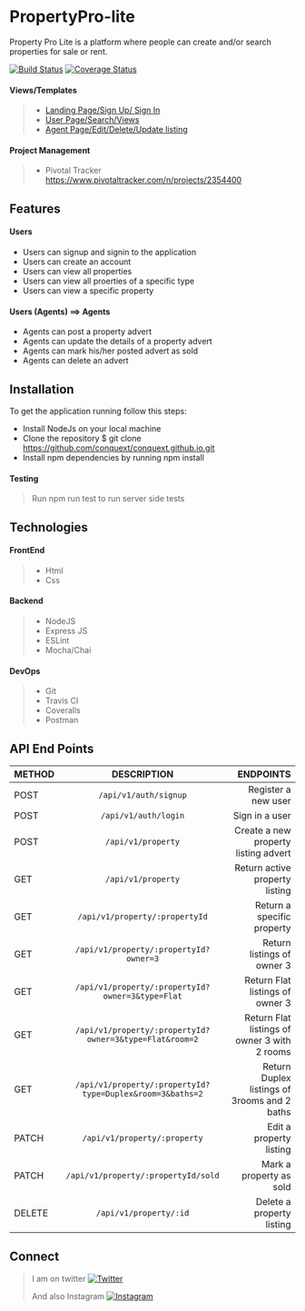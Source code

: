 
# PropertyPro-lite
Property Pro Lite is a platform where people can create and/or search properties for sale or rent.

[![Build Status](https://travis-ci.org/conquext/PropertyPro-lite.svg?branch=develop)](https://travis-ci.org/conquext/PropertyPro-lite) [![Coverage Status](https://coveralls.io/repos/github/conquext/PropertyPro-lite/badge.svg?branch=develop)](https://coveralls.io/github/conquext/PropertyPro-lite?branch=develop)

#### Views/Templates
> * [Landing Page/Sign Up/ Sign In](https://conquext.github.io/PropertyPro-lite/UI/)
> * [User Page/Search/Views](https://conquext.github.io/PropertyPro-lite/UI/users)
> * [Agent Page/Edit/Delete/Update listing](https://conquext.github.io/PropertyPro-lite/UI/agents)

#### Project Management
> * Pivotal Tracker https://www.pivotaltracker.com/n/projects/2354400

## Features
>
#### Users
* Users can signup and signin to the application
* Users can create an account
* Users can view all properties
* Users can view all proerties of a specific type
* Users can view a specific property

#### Users (Agents) ==> Agents
* Agents can post a property advert
* Agents can update the details of a property advert
* Agents can mark his/her posted advert as sold
* Agents can delete an advert

## Installation
To get the application running follow this steps:
* Install NodeJs on your local machine
* Clone the repository $ git clone https://github.com/conquext/conquext.github.io.git
* Install npm dependencies by running npm install

#### Testing
>Run npm run test to run server side tests

## Technologies
#### FrontEnd
> * Html
> * Css

#### Backend
> * NodeJS 
> * Express JS 
> * ESLint 
> * Mocha/Chai

#### DevOps
> * Git
> * Travis CI
> * Coveralls
> * Postman

## API End Points

| METHOD        | DESCRIPTION   | ENDPOINTS  |
| ------------- |:-------------:| -----:|
| POST      | `/api/v1/auth/signup` | Register a new user |
| POST      | `/api/v1/auth/login` | Sign in a user |
 POST      | `/api/v1/property` | Create a new property listing advert |
| GET      | `/api/v1/property` | Return active property listing |
| GET      | `/api/v1/property/:propertyId` | Return a specific property |
| GET      | `/api/v1/property/:propertyId?owner=3` | Return listings of owner 3 |
| GET      | `/api/v1/property/:propertyId?owner=3&type=Flat` | Return Flat listings of owner 3 |
| GET      | `/api/v1/property/:propertyId?owner=3&type=Flat&room=2` | Return Flat listings of owner 3 with 2 rooms |
| GET      | `/api/v1/property/:propertyId?type=Duplex&room=3&baths=2` | Return Duplex listings of 3rooms and 2 baths |
| PATCH      | `/api/v1/property/:property` | Edit a property listing |
| PATCH      | `/api/v1/property/:propertyId/sold` | Mark a property as sold |
| DELETE      | `/api/v1/property/:id` | Delete a property listing |


## Connect
> I am on twitter [![Twitter](https://img.icons8.com/color/50/000000/twitter.png)](www.twitter.com/rash3ye)
>
> And also Instagram [![Instagram](https://img.icons8.com/color/48/000000/instagram-new.png)](https://www.instagram.com/thexxplanet)